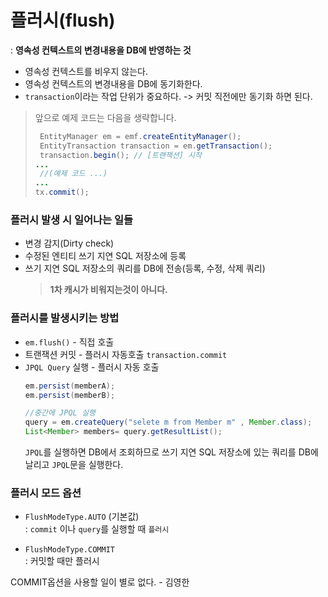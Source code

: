 # 플러시(flush)
: **영속성 컨텍스트의 변경내용을 DB에 반영하는 것**
- 영속성 컨텍스트를 비우지 않는다.
- 영속성 컨텍스트의 변경내용을 DB에 동기화한다.
- `transaction`이라는 작업 단위가 중요하다. -> 커밋 직전에만 동기화 하면 된다.

> 앞으로 예제 코드는 다음을 생략합니다.
> ```java
>  EntityManager em = emf.createEntityManager();
>  EntityTransaction transaction = em.getTransaction();
>  transaction.begin(); // [트랜잭션] 시작
> ...
>  //(예제 코드 ...)
> ...
> tx.commit();
>  ```

### 플러시 발생 시 일어나는 일들
- 변경 감지(Dirty check)
- 수정된 엔티티 쓰기 지연 SQL 저장소에 등록
- 쓰기 지연 SQL 저장소의 쿼리를 DB에 전송(등록, 수정, 삭제 쿼리)  
  > **1차 캐시가 비워지는것이 아니다.**
    
### 플러시를 발생시키는 방법
- `em.flush()` - 직접 호출
- 트랜잭션 커밋 - 플러시 자동호출
  `transaction.commit`
- `JPQL Query` 실행 - 플러시 자동 호출
    ```java
    em.persist(memberA);
    em.persist(memberB);

    //중간에 JPQL 실행
    query = em.createQuery("selete m from Member m" , Member.class);
    List<Member> members= query.getResultList();
    ```
    `JPQL`를 실행하면 DB에서 조회하므로 쓰기 지연 SQL 저장소에 있는 쿼리를 DB에 날리고 `JPQL`문을 실행한다. 

### 플러시 모드 옵션
- `FlushModeType.AUTO` (기본값)  
  : `commit` 이나 `query`를 실행할 때 `플러시`  

- `FlushModeType.COMMIT`  
  : 커밋할 때만 플러시

COMMIT옵션을 사용할 일이 별로 없다. - 김영한
  